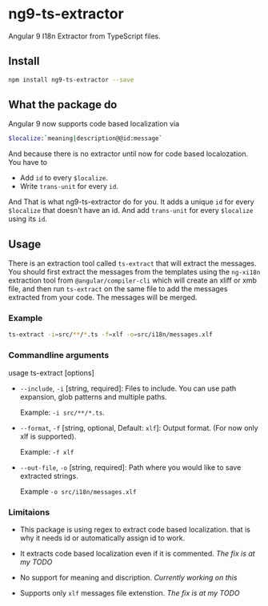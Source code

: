 # ng9-ts-extractor

Angular 9 I18n Extractor from TypeScript files.

## Install

```bash
npm install ng9-ts-extractor --save
```

## What the package do

Angular 9 now supports code based localization via

```bash
$localize:`meaning|description@@id:message`
```

And because there is no extractor until now for code based localozation. You have to

- Add `id` to every `$localize`.
- Write `trans-unit` for every `id`.

And That is what ng9-ts-extractor do for you. It adds a unique `id` for every `$localize` that doesn't have an id.
And add `trans-unit` for every `$localize` using its `id`.

## Usage

There is an extraction tool called `ts-extract` that will extract the messages. You should first extract the messages from the templates using the `ng-xi18n` extraction tool from `@angular/compiler-cli` which will create an xliff or xmb file, and then run `ts-extract` on the same file to add the messages extracted from your code. The messages will be merged.

### Example

```bash
ts-extract -i=src/**/*.ts -f=xlf -o=src/i18n/messages.xlf
```

### Commandline arguments

usage
ts-extract [options]

- `--include`, `-i` [string, required]: Files to include. You can use path expansion, glob patterns and multiple paths.

    Example: `-i src/**/*.ts`.

- `--format`, `-f` [string, optional, Default: `xlf`]: Output format. (For now only xlf is supported).

    Example: `-f xlf`

- `--out-file`, `-o` [string, required]: Path where you would like to save extracted strings.

    Example `-o src/i18n/messages.xlf`

### Limitaions

- This package is using regex to extract code based localization. that is why it needs id or automatically assign id to work.

- It extracts code based localization even if it is commented. *The fix is at my TODO*

- No support for meaning and discription. *Currently working on this*

- Supports only `xlf` messages file extenstion. *The fix is at my TODO*
